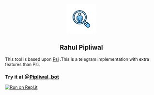 
<p align='center'><img style="height:100px;width:100px" src="icon.png" ></p>

<h2 align='center'>Rahul Pipliwal</h2>

</div>

This tool is based upon [Psi](https://github.com/Th30neAnd0nly/Psi) .This is a telegram implementation with extra features than Psi.
### Try it at [@Pipliwal_bot](https://t.me/Pipliwal_bot)


[![Run on Repl.it](https://repl.it/badge/github/Th30neAnd0nly/TrackDown)](https://repl.it/github/rdx10100/teligram-bot-)
